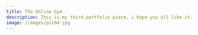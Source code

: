 ```yaml
---
title: The Online Gym
description: This is my third portfolio piece, i hope you all like it.
image: /images/pic04.jpg
---
```

